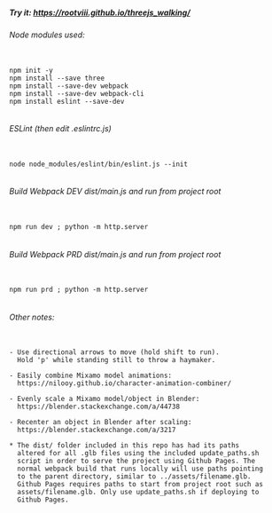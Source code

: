 ##### Try it: https://rootviii.github.io/threejs_walking/

###### Node modules used:
<pre>
    <code>
npm init -y
npm install --save three
npm install --save-dev webpack
npm install --save-dev webpack-cli
npm install eslint --save-dev
    </code>
</pre>

###### ESLint (then edit .eslintrc.js)
<pre>
    <code>
node node_modules/eslint/bin/eslint.js --init
    </code>
</pre>

###### Build Webpack DEV dist/main.js and run from project root
<pre>
    <code>
npm run dev ; python -m http.server
    </code>
</pre>

###### Build Webpack PRD dist/main.js and run from project root
<pre>
    <code>
npm run prd ; python -m http.server
    </code>
</pre>

###### Other notes:

<pre>
    <code>
- Use directional arrows to move (hold shift to run).
  Hold 'p' while standing still to throw a haymaker.

- Easily combine Mixamo model animations:
  https://nilooy.github.io/character-animation-combiner/

- Evenly scale a Mixamo model/object in Blender:
  https://blender.stackexchange.com/a/44738

- Recenter an object in Blender after scaling:
  https://blender.stackexchange.com/a/3217

* The dist/ folder included in this repo has had its paths
  altered for all .glb files using the included update_paths.sh
  script in order to serve the project using Github Pages. The
  normal webpack build that runs locally will use paths pointing
  to the parent directory, similar to ../assets/filename.glb.
  Github Pages requires paths to start from project root such as
  assets/filename.glb. Only use update_paths.sh if deploying to
  Github Pages.
    </code>
</pre>
